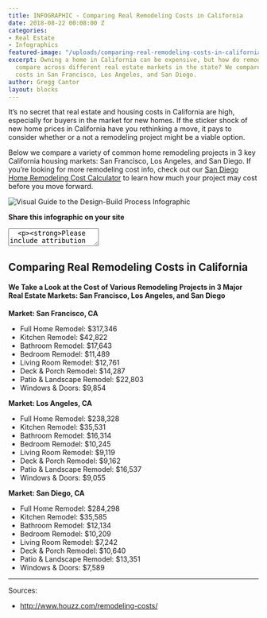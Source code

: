 ```yaml
---
title: INFOGRAPHIC - Comparing Real Remodeling Costs in California
date: 2018-08-22 00:08:00 Z
categories:
- Real Estate
- Infographics
featured-image: "/uploads/comparing-real-remodeling-costs-in-california-header.png"
excerpt: Owning a home in California can be expensive, but how do remodeling costs
  compare across different real estate markets in the state? We compare remodeling
  costs in San Francisco, Los Angeles, and San Diego.
author: Gregg Cantor
layout: blocks
---
```


It’s no secret that real estate and housing costs in California are high, especially for buyers in the market for new homes. If the sticker shock of new home prices in California have you rethinking a move, it pays to consider whether or a not a remodeling project might be a viable option.

Below we compare a variety of common home remodeling projects in 3 key California housing markets: San Francisco, Los Angeles, and San Diego. If you’re looking for more remodeling cost info, check out our [San Diego Home Remodeling Cost Calculator](/san-diego-home-remodeling-cost-calculator/) to learn how much your project may cost before you move forward.

![Visual Guide to the Design-Build Process Infographic](/uploads/infographic-comparing-real-remodeling-costs-in-california.png "{{ page.title }}")

**Share this infographic on your site**
<textarea>
  <p><strong>Please include attribution to <a href="https://www.murraylampert.com/">Murray Lampert Design, Build, Remodel</a> with this infographic.</strong></p><p><a href="https://www.murraylampert.com/infographic-comparing-real-remodeling-costs-in-california/"><img src="https://www.murraylampert.com/uploads/infographic-comparing-real-remodeling-costs-in-california.png" alt="visual guide to the design-build process infographic" title="{{ page.title }}" width="802" height="4909" border="0" /></a></p>
</textarea>

## Comparing Real Remodeling Costs in California

#### We Take a Look at the Cost of Various Remodeling Projects in 3 Major Real Estate Markets: San Francisco, Los Angeles, and San Diego

**Market: San Francisco, CA**
- Full Home Remodel: $317,346
- Kitchen Remodel: $42,822
- Bathroom Remodel: $17,643
- Bedroom Remodel: $11,489
- Living Room Remodel: $12,761
- Deck & Porch Remodel: $14,287
- Patio & Landscape Remodel: $22,803
- Windows & Doors: $9,854

**Market: Los Angeles, CA**
- Full Home Remodel: $238,328
- Kitchen Remodel: $35,531
- Bathroom Remodel: $16,314
- Bedroom Remodel: $10,245
- Living Room Remodel: $9,119
- Deck & Porch Remodel: $9,162
- Patio & Landscape Remodel: $16,537
- Windows & Doors: $9,055

**Market: San Diego, CA**
- Full Home Remodel: $284,298
- Kitchen Remodel: $35,585
- Bathroom Remodel: $12,134
- Bedroom Remodel: $10,209
- Living Room Remodel: $7,242
- Deck & Porch Remodel: $10,640
- Patio & Landscape Remodel: $13,351
- Windows & Doors: $7,589

---

Sources:
- http://www.houzz.com/remodeling-costs/
